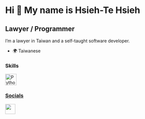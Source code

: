 Hi 👋 My name is Hsieh-Te Hsieh 
===============================  

Lawyer / Programmer 
-------------------  

I’m a lawyer in Taiwan and a self-taught software developer.

* 🌍  Taiwanese

### Skills

<p align="left"> <a href="https://www.python.org/" target="_blank" rel="noreferrer"><img src="https://raw.githubusercontent.com/danielcranney/readme-generator/main/public/icons/skills/python-colored.svg" width="36" height="36" alt="Python" />

### Socials

<p align="left"> <a href="https://www.github.com/arieshsieh0402" target="_blank" rel="noreferrer"><img src="https://raw.githubusercontent.com/danielcranney/readme-generator/main/public/icons/socials/github.svg" width="32" height="32" /></a></p>
